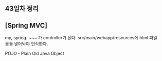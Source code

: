 ## 43일차 정리

## [Spring MVC]
my,.spring. ~~~ 가 controller가 된다.
src/main/webapp/resources에 html 파일을들 넣어놔야 인식한다.

POJO - Plain Old Java Object